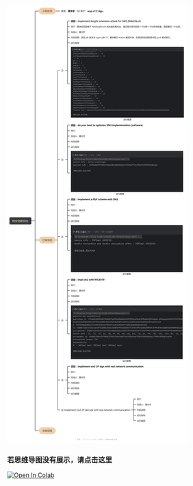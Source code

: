 ![image](https://github.com/wup-d/cryptology-c/blob/master/src/img/IMG1.png)

### 若思维导图没有展示，请点击这里

[![Open In Colab](https://colab.research.google.com/assets/colab-badge.svg)](https://juejin.cn/post/7124619463317061645)     

